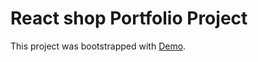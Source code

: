 # React shop Portfolio Project

This project was bootstrapped with [Demo](https://evanstcom.github.io/react-shop/).
